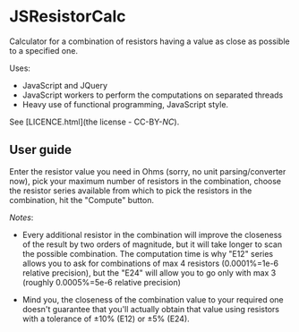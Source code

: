 # JSResistorCalc
Calculator for a combination of resistors having a value as close as possible to a specified one.

Uses:
- JavaScript and JQuery
- JavaScript workers to perform the computations on separated threads
- Heavy use of functional programming, JavaScript style.

See [LICENCE.html](the license - CC-BY-*NC*).

## User guide
Enter the resistor value you need in Ohms (sorry, no unit parsing/converter now), pick your maximum number of resistors in the combination, choose the resistor series available from which
to pick the resistors in the combination, hit the "Compute" button.

*Notes*:
* Every additional resistor in the combination will improve
  the closeness of the result by two orders of magnitude, but it will
  take longer to scan the possible combination. The computation time
  is why "E12" series allows you to ask for combinations of max 4 resistors 
  (0.0001%=1e-6 relative precision), but the "E24" will allow you to
  go only with max 3 (roughly 0.0005%=5e-6 relative precision)</p>
* Mind you, the closeness of the combination value to your required one
  doesn't guarantee that you'll actually obtain that value using
  resistors with a tolerance of &plusmn;10% (E12) or &plusmn;5% (E24).
